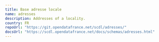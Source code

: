 ```yaml
---
title: Base adresse locale
name: adresses
description: Addresses of a locality.
country: FR
repoUrl: "https://git.opendatafrance.net/scdl/adresses/"
docsUrl: "https://scdl.opendatafrance.net/docs/schemas/adresses.html"
---
```


<Schema />